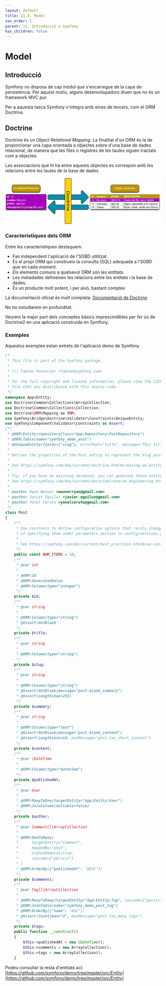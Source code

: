 ```yaml
---
layout: default
title: 11.4. Model
nav_order: 1
parent: 11. Introducció a Symfony
has_children: false
---
```

# Model #

## Introducció ##

Symfony no disposa de cap mòdul que s'encarregue de la capa de persistència. Per aquest motiu, alguns desenvolupadors diuen que no és un framework MVC pur.

Per a aquesta tasca Symfony s'integra amb eines de tercers, com el ORM Doctrine.

## Doctrine ##
Doctrine és un *Object Relational Mapping*. La finalitat d'un ORM és la de proporcionar una capa orientada a objectes sobre d'una base de dades relacional, de manera que les files o registres de les taules siguen tractats com a objectes.

Les associacions que hi ha entre aquests objectes es correspon amb les relacions entre les taules de la base de dades.

![Doctrine](images/doctrine.png)

### Característiques dels ORM ###

Entre les característiques destaquem:
 * Fan independent l'aplicació de l'SGBD utilitzat.
 * És el propi ORM qui construeix la consulta (SQL) adequada a l'SGBD que en cada moment.
 * Els elements comuns a qualsevol ORM són les entitats.
 * Les metadades defineixen les relacions entre les entitats i la base de dades.
 * És un producte molt potent, i per això, bastant complex

La documentació oficial és molt completa:
[Documentació de Doctrine](https://www.doctrine-project.org/projects/doctrine-orm/en/latest/index.html)

No ho estudiarem en profunditat.

Veurem la major part dels conceptes bàsics imprescindibles per fer ús de Doctrine2 en una
aplicació construïda en Symfony.

### Exemples ###
Aquestos exemples estan extrets de l'aplicació demo de Symfony

```php
/*
 * This file is part of the Symfony package.
 *
 * (c) Fabien Potencier <fabien@symfony.com>
 *
 * For the full copyright and license information, please view the LICENSE
 * file that was distributed with this source code.
 */
namespace App\Entity;
use Doctrine\Common\Collections\ArrayCollection;
use Doctrine\Common\Collections\Collection;
use Doctrine\ORM\Mapping as ORM;
use Symfony\Bridge\Doctrine\Validator\Constraints\UniqueEntity;
use Symfony\Component\Validator\Constraints as Assert;
/**
 * @ORM\Entity(repositoryClass="App\Repository\PostRepository")
 * @ORM\Table(name="symfony_demo_post")
 * @UniqueEntity(fields={"slug"}, errorPath="title", message="This title was already used in another blog post, but they must be unique.")
 *
 * Defines the properties of the Post entity to represent the blog posts.
 *
 * See https://symfony.com/doc/current/doctrine.html#creating-an-entity-class
 *
 * Tip: if you have an existing database, you can generate these entity class automatically.
 * See https://symfony.com/doc/current/doctrine/reverse_engineering.html
 *
 * @author Ryan Weaver <weaverryan@gmail.com>
 * @author Javier Eguiluz <javier.eguiluz@gmail.com>
 * @author Yonel Ceruto <yonelceruto@gmail.com>
 */
class Post
{
    /**
     * Use constants to define configuration options that rarely change instead
     * of specifying them under parameters section in config/services.yaml file.
     *
     * See https://symfony.com/doc/current/best_practices.html#use-constants-to-define-options-that-rarely-change
     */
    public const NUM_ITEMS = 10;
    /**
     * @var int
     *
     * @ORM\Id
     * @ORM\GeneratedValue
     * @ORM\Column(type="integer")
     */
    private $id;
    /**
     * @var string
     *
     * @ORM\Column(type="string")
     * @Assert\NotBlank
     */
    private $title;
    /**
     * @var string
     *
     * @ORM\Column(type="string")
     */
    private $slug;
    /**
     * @var string
     *
     * @ORM\Column(type="string")
     * @Assert\NotBlank(message="post.blank_summary")
     * @Assert\Length(max=255)
     */
    private $summary;
    /**
     * @var string
     *
     * @ORM\Column(type="text")
     * @Assert\NotBlank(message="post.blank_content")
     * @Assert\Length(min=10, minMessage="post.too_short_content")
     */
    private $content;
    /**
     * @var \DateTime
     *
     * @ORM\Column(type="datetime")
     */
    private $publishedAt;
    /**
     * @var User
     *
     * @ORM\ManyToOne(targetEntity="App\Entity\User")
     * @ORM\JoinColumn(nullable=false)
     */
    private $author;
    /**
     * @var Comment[]|ArrayCollection
     *
     * @ORM\OneToMany(
     *      targetEntity="Comment",
     *      mappedBy="post",
     *      orphanRemoval=true,
     *      cascade={"persist"}
     * )
     * @ORM\OrderBy({"publishedAt": "DESC"})
     */
    private $comments;
    /**
     * @var Tag[]|ArrayCollection
     *
     * @ORM\ManyToMany(targetEntity="App\Entity\Tag", cascade={"persist"})
     * @ORM\JoinTable(name="symfony_demo_post_tag")
     * @ORM\OrderBy({"name": "ASC"})
     * @Assert\Count(max="4", maxMessage="post.too_many_tags")
     */
    private $tags;
    public function __construct()
    {
        $this->publishedAt = new \DateTime();
        $this->comments = new ArrayCollection();
        $this->tags = new ArrayCollection();
    }
```

Podeu consultar la resta d'entitats ací: 
[https://github.com/symfony/demo/tree/master/src/Entity](https://github.com/symfony/demo/tree/master/src/Entity)




